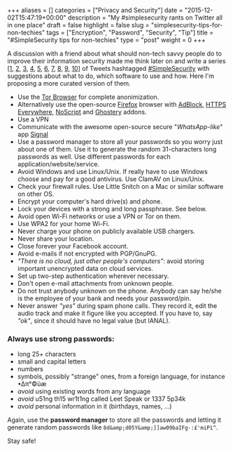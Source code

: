 +++
aliases      = []
categories   = ["Privacy and Security"]
date         = "2015-12-02T15:47:19+00:00"
description  = "My #simplesecurity rants on Twitter all in one place"
draft        = false
highlight    = false
slug         = "simplesecurity-tips-for-non-techies"
tags         = ["Encryption", "Password", "Security", "Tip"]
title        = "#SimpleSecurity tips for non-techies"
type         = "post"
weight       = 0
+++


A discussion with a friend about what should non-tech savvy people do to improve
their information security made me think later on and write a series
[[1](https://twitter.com/TheMatjaz/status/671961375233736704),
[2](https://twitter.com/TheMatjaz/status/671962144469065728),
[3](https://twitter.com/TheMatjaz/status/671964017221640192),
[4](https://twitter.com/TheMatjaz/status/671964298739060736),
[5](https://twitter.com/TheMatjaz/status/671965340209979392),
[6](https://twitter.com/TheMatjaz/status/671969134670970882),
[7](https://twitter.com/TheMatjaz/status/671969854598094848),
[8](https://twitter.com/TheMatjaz/status/671970594787827712),
[9](https://twitter.com/TheMatjaz/status/671971839225274368),
[10](https://twitter.com/TheMatjaz/status/671972324170682368)] of Tweets
hashtagged
[#SimpleSecurity](https://twitter.com/hashtag/SimpleSecurity?src=hash) with
suggestions about what to do, which software to use and how. Here I'm proposing
a more curated version of them.

- Use the [Tor Browser](https://www.torproject.org/download/download-easy.html.en) for complete anonimization.
- Alternatively use the open-source [Firefox](https://www.mozilla.org/firefox)
  browser with
  [AdBlock](https://addons.mozilla.org/it/firefox/addon/adblock-plus/?src=search),
  [HTTPS Everywhere](https://addons.mozilla.org/it/firefox/addon/https-everywhere/?src=search),
  [NoScript](https://addons.mozilla.org/it/firefox/addon/noscript/?src=search)
  and
  [Ghostery](https://addons.mozilla.org/it/firefox/addon/ghostery/?src=search)
  addons.
- Use a VPN
- Communicate with the awesome open-source secure "_WhatsApp-like_" app [Signal](https://whispersystems.org)
- Use a password manager to store all your passwords so you worry just about one
  of them. Use it to generate the random 31-characters long passwords as
  well. Use different passwords for each application/website/service.
- Avoid Windows and use Linux/Unix. If really have to use Windows choose and pay
  for a good antivirus. Use ClamAV on Linux/Unix.
- Check your firewall rules. Use Little Snitch on a Mac or similar software on
  other OS.
- Encrypt your computer's hard drive(s) and phone.
- Lock your devices with a strong and long passphrase. See below.
- Avoid open Wi-Fi networks or use a VPN or Tor on them.
- Use WPA2 for your home Wi-Fi.
- Never charge your phone on publicly available USB chargers.
- Never share your location.
- Close forever your Facebook account.
- Avoid e-mails if not encrypted with PGP/GnuPG.
- _"There is no cloud, just other people's computers"_: avoid storing important
  unencrypted data on cloud services.
- Set up two-step authentication wherever necessary.
- Don't open e-mail attachments from unknown people.
- Do not trust anybody unknown on the phone. Anybody can say he/she is the
  employee of your bank and needs your password/pin.
- Never answer _"yes"_ during spam phone calls. They record it, edit the audio
  track and make it figure like you accepted. If you have to, say _"ok"_, since
  it should have no legal value (but IANAL).


### Always use **strong passwords**:

- long 25+ characters
- small and capital letters
- numbers
- symbols, possibly "strange" ones, from a foreign language, for instance •∆π°©üæ
- _avoid_ using existing words from any language
- _avoid_ u51ng th15 wr1t1ng called Leet Speak or 1337 5p34k
- _avoid_ personal information in it (birthdays, names, ...)

Again, use the **password manager** to store all the passwords and letting it
generate random passwords like `8d&amp;d05Y&amp;]]aw09baIFg-:£'miPì^`.

Stay safe!
